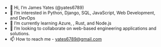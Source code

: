 - 👋 Hi, I’m James Yates (@yates6789)
- 👀 I’m interested in Python, Django, SQL, JavaScript, Web Development, and DevOps
- 🌱 I’m currently learning Azure, , Rust, and Node.js
- 💞️ I’m looking to collaborate on web-based engineering applications and solutions.
- 📫 How to reach me - yates6789@gmail.com

<!---
yates6789/yates6789 is a ✨ special ✨ repository because its `README.md` (this file) appears on your GitHub profile.
You can click the Preview link to take a look at your changes.
--->
